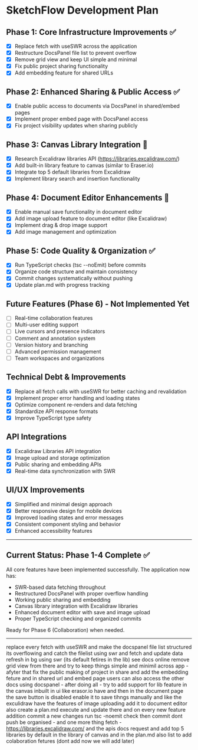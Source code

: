 # SketchFlow Development Plan

## Phase 1: Core Infrastructure Improvements ✅
- [x] Replace fetch with useSWR across the application
- [x] Restructure DocsPanel file list to prevent overflow
- [x] Remove grid view and keep UI simple and minimal
- [x] Fix public project sharing functionality
- [x] Add embedding feature for shared URLs

## Phase 2: Enhanced Sharing & Public Access ✅
- [x] Enable public access to documents via DocsPanel in shared/embed pages
- [x] Implement proper embed page with DocsPanel access
- [x] Fix project visibility updates when sharing publicly

## Phase 3: Canvas Library Integration 🔄
- [x] Research Excalidraw libraries API (https://libraries.excalidraw.com/)
- [x] Add built-in library feature to canvas (similar to Eraser.io)
- [x] Integrate top 5 default libraries from Excalidraw
- [x] Implement library search and insertion functionality

## Phase 4: Document Editor Enhancements 🔄
- [x] Enable manual save functionality in document editor
- [x] Add image upload feature to document editor (like Excalidraw)
- [x] Implement drag & drop image support
- [x] Add image management and optimization

## Phase 5: Code Quality & Organization ✅
- [x] Run TypeScript checks (tsc --noEmit) before commits
- [x] Organize code structure and maintain consistency
- [x] Commit changes systematically without pushing
- [x] Update plan.md with progress tracking

## Future Features (Phase 6) - Not Implemented Yet
- [ ] Real-time collaboration features
- [ ] Multi-user editing support
- [ ] Live cursors and presence indicators
- [ ] Comment and annotation system
- [ ] Version history and branching
- [ ] Advanced permission management
- [ ] Team workspaces and organizations

## Technical Debt & Improvements
- [x] Replace all fetch calls with useSWR for better caching and revalidation
- [x] Implement proper error handling and loading states
- [x] Optimize component re-renders and data fetching
- [x] Standardize API response formats
- [x] Improve TypeScript type safety

## API Integrations
- [x] Excalidraw Libraries API integration
- [x] Image upload and storage optimization
- [x] Public sharing and embedding APIs
- [x] Real-time data synchronization with SWR

## UI/UX Improvements
- [x] Simplified and minimal design approach
- [x] Better responsive design for mobile devices
- [x] Improved loading states and error messages
- [x] Consistent component styling and behavior
- [x] Enhanced accessibility features

---

## Current Status: Phase 1-4 Complete ✅
All core features have been implemented successfully. The application now has:
- SWR-based data fetching throughout
- Restructured DocsPanel with proper overflow handling
- Working public sharing and embedding
- Canvas library integration with Excalidraw libraries
- Enhanced document editor with save and image upload
- Proper TypeScript checking and organized commits

Ready for Phase 6 (Collaboration) when needed.

---


replace every fetch with useSWR and make the docspanel file list structured its overflowing and catch the filelist using swr and fetch and update data refresh in bg using swr (its default fetires in the lib) see docs online remove grid view from there and try to keep things simple and minimil across app -  afyter that fix the public making of project in share and add the embedding feture and in shared url and embed page users can also access the other docs using docspanel - after doing all - try to add support for lib feature in the canvas inbuilt in ui like erasor.io have and then in the document page the save button is disabled enable it to save tihngs manually and like the exculidraw have the features of image uploading add it to document editor also create a plan.md execute and update there and on every new feature addition commit a new changes run tsc -noemit check then commit dont push be organised - and one more thing fetch - https://libraries.excalidraw.com/ and the apis docs request and add top 5 libraries by default in the library of canvas and in the plan.md also list to add colaboration fetures (dont add now we will add later)
